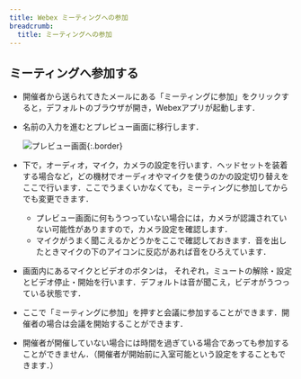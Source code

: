 ```yaml
---
title: Webex ミーティングへの参加
breadcrumb:
  title: ミーティングへの参加
---
```


## ミーティングへ参加する
* 開催者から送られてきたメールにある「ミーティングに参加」をクリックすると，デフォルトのブラウザが開き，Webexアプリが起動します．
* 名前の入力を進むとプレビュー画面に移行します．

	 ![プレビュー画面](img/webex_meeting_preview.png){:.border}

* 下で，オーディオ，マイク，カメラの設定を行います．ヘッドセットを装着する場合など，どの機材でオーディオやマイクを使うのかの設定切り替えをここで行います．ここでうまくいかなくても，ミーティングに参加してからでも変更できます．
	 * プレビュー画面に何もうつっていない場合には，カメラが認識されていない可能性がありますので，カメラ設定を確認します．
	 * マイクがうまく聞こえるかどうかをここで確認しておきます．音を出したときマイクの下のアイコンに反応があれば音をひろえています．
* 画面内にあるマイクとビデオのボタンは， それぞれ，ミュートの解除・設定とビデオ停止・開始を行います．デフォルトは音が聞こえ，ビデオがうつっている状態です．
* ここで「ミーティングに参加」を押すと会議に参加することができます．開催者の場合は会議を開始することができます．
* 開催者が開催していない場合には時間を過ぎている場合であっても参加することができません．（開催者が開始前に入室可能という設定をすることもできます．）

